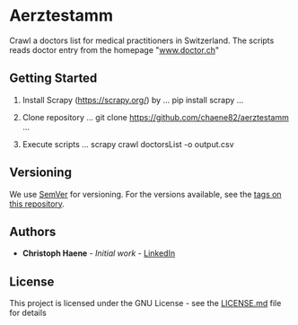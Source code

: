 # Aerztestamm 

Crawl a doctors list for medical practitioners in Switzerland. The scripts reads doctor entry from the homepage "www.doctor.ch"

## Getting Started

1. Install Scrapy (https://scrapy.org/) by 
...
pip install scrapy
...

2. Clone repository
...
git clone https://github.com/chaene82/aerztestamm
...

3. Execute scripts
...
scrapy crawl doctorsList -o output.csv

## Versioning

We use [SemVer](http://semver.org/) for versioning. For the versions available, see the [tags on this repository](https://github.com/your/project/tags). 

## Authors

* **Christoph Haene** - *Initial work* - [LinkedIn](https://www.linkedin.com/in/christoph-haene-19b63967)

## License

This project is licensed under the GNU License - see the [LICENSE.md](LICENSE.md) file for details


